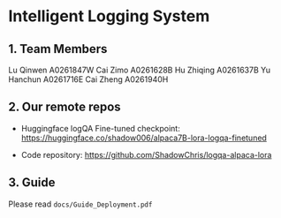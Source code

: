 # Intelligent Logging System

## 1. Team Members

Lu Qinwen	  A0261847W
Cai Zimo		  A0261628B
Hu Zhiqing	  A0261637B
Yu Hanchun	A0261716E
Cai Zheng 	   A0261940H

## 2. Our remote repos

* Huggingface logQA Fine-tuned checkpoint: https://huggingface.co/shadow006/alpaca7B-lora-logqa-finetuned

* Code repository: https://github.com/ShadowChris/logqa-alpaca-lora

## 3. Guide

Please read `docs/Guide_Deployment.pdf`